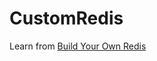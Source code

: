 # CustomRedis

Learn from [Build Your Own Redis](https://www.lulu.com/shop/james-smith/build-your-own-redis-with-cc/paperback/product-2pk95e.html)